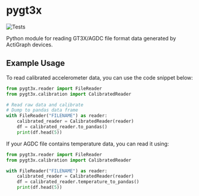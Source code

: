 # pygt3x
![Tests](https://github.com/actigraph/pygt3x/actions/workflows/tests.yml/badge.svg)

Python module for reading GT3X/AGDC file format data generated by ActiGraph devices.

## Example Usage

To read calibrated accelerometer data, you can use the code snippet below:

```python
from pygt3x.reader import FileReader
from pygt3x.calibration import CalibratedReader

# Read raw data and calibrate
# Dump to pandas data frame
with FileReader("FILENAME") as reader:
    calibrated_reader = CalibratedReader(reader)
    df = calibrated_reader.to_pandas()
    print(df.head(5))
```

If your AGDC file contains temperature data, you can read it using:

```python
from pygt3x.reader import FileReader
from pygt3x.calibration import CalibratedReader

with FileReader("FILENAME") as reader:
    calibrated_reader = CalibratedReader(reader)
    df = calibrated_reader.temperature_to_pandas()
    print(df.head(5))
```